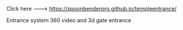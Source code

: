 Click here ---> https://spoonbenderpro.github.io/templeentrance/

Entrance system 360 video and 3d gate entrance 
